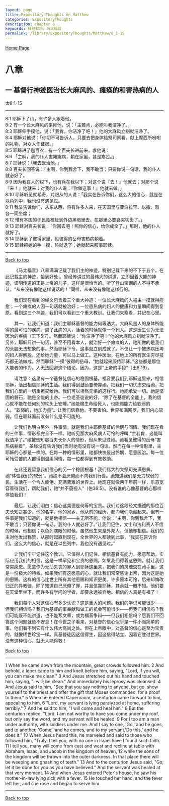 ```yaml
---
layout: page
title: Expository Thoughts on Matthew
categories: ExpositoryThoughts
description: chapter 8
keywords: 释经默想，马太福音
permalink: /library/ExpositoryThoughts/Matthew/8_1-15
---
```

[ Home Page ]({{site.baseurl}}/index) <br>

<a name="0"></a>
# 八章 

## 一 基督行神迹医治长大麻风的、瘫痪的和害热病的人

太8:1-15

***

8:1 耶稣下了山，有许多人跟着他。<br>
8:2 有一个长大麻风的来拜他，说：「主若肯，必能叫我洁净了。」<br>
8:3 耶稣伸手摸他，说：「我肯，你洁净了吧！」他的大麻风立刻就洁净了。<br>
8:4 耶稣对他说：「你切不可告诉人，只要去把身体给祭司察看，献上摩西所吩咐的礼物，对众人作证据。」<br>
8:5 耶稣进了迦百农，有一个百夫长进前来，求他说：<br>
8:6 「主啊，我的仆人害瘫痪病，躺在家里，甚是疼苦。」<br>
8:7 耶稣说：「我去医治他。」<br>
8:8 百夫长回答说：「主啊，你到我舍下，我不敢当；只要你说一句话，我的仆人就必好了。<br>
8:9 因为我在人的权下，也有兵在我以下；对这个说『去！』他就去；对那个说『来！』他就来；对我的仆人说：『你做这事！』他就去做。」<br>
8:10 耶稣听见就希奇，对跟从的人说：「我实在告诉你们，这么大的信心，就是在以色列中，我也没有遇见过。<br>
8:11 我又告诉你们，从东从西，将有许多人来，在天国里与亚伯拉罕、以撒、雅各一同坐席；<br>
8:12 惟有本国的子民竟被赶到外边黑暗里去，在那里必要哀哭切齿了。」<br>
8:13 耶稣对百夫长说：「你回去吧！照你的信心，给你成全了。」那时，他的仆人就好了。<br>
8:14 耶稣到了彼得家里，见彼得的岳母害热病躺着。<br>
8:15 耶稣把她的手一摸，热就退了；她就起来服事耶稣。<br>

***

[Back to top](#0)

&emsp;&emsp;《马太福音》八章满满记载了我们主的神迹，特别记载下来的不下于五个。在此记载主的神迹，恰到好处 。曾经传讲过的最伟大的讲道，立即因着大能的神迹，证明传道的正是上帝的儿子，这样是很恰当的。听了登山宝训的人不得不承认，“从来没有像祂这样说话的！”同样，从来没有像祂这样行的。

&emsp;&emsp;我们现在看到的经文包含着三个重大神迹：一位长大麻风的人被主一摸就得痊愈；一个瘫痪的人因一句话就被治好；一位患热病的妇人的健康和力量瞬间得到复原。看到这三个神迹，我们可以看到三个重大教训。让我们来察看，并记在心里。

&emsp;&emsp;其一，让我们知道：我们主耶稣基督的能力何等浩大。大麻风是人的身体所能得的最可怕的疾病。患了此病的人，活着的时候就像一个死人。这是医生认为无法医治的疾病（王下5:7）。然而耶稣说：“你洁净了吧！”他的大麻风立刻就洁净了。另外，耶稣只讲一句话，甚至不用看本人，就治好一个瘫痪的人，祂所做的是我们的头脑无法想象的事。然而耶稣下令，这事就立刻成就了。不仅让一个被热病压垮的妇人得解脱，还给她力量，可以马上做工。这种医治，在地上的所有医生穷尽技巧都无法做成。然而耶稣“一摸”彼得的岳母，“她就起来服侍耶稣。”这些都是那位大能者的作为。人无法回避这个结论，因为，这是“上帝的手段”（出8:19）。

&emsp;&emsp;请注意：这里有一个基督徒信心的稳固根基。福音要我们到耶稣这里来，相信耶稣，活出相信耶稣的生活。我们得到鼓励要倚靠祂，把我们一切忧虑交给祂，把我们心里的一切重担交给祂。我们可以坦然无惧的这样行。祂能承受一切。祂是坚固的磐石，祂是全能的上帝。一位老圣徒说的好，“除了在基督的全能上，我的信心就不能在任何别的枕头上安睡。”祂能赐生命给死人，也能赐能力给软弱的人。“软弱的，祂加力量”。让我们信靠祂，不要害怕。世界布满网罗，我们内心软弱，但在耶稣面前没有什么是不可能的。

&emsp;&emsp;让我们也明白另外一件事情，就是我们主耶稣基督的怜悯与同情。我们现在看的三件事，情形都完全不一样。祂听见那大麻风病人可怜的呼叫,“主若肯，必能叫我洁净了。”祂被告知那百夫长仆人的情形，但从未见过祂。祂看见彼得的岳母“害热病躺着”，圣经没有告诉我们当时祂有没有说一句话。然而在每一种情形里，主耶稣的心都是一样的。在每一种的情形里，祂都快快显出怜悯，愿意医治。每一位可怜受苦的人都得到温柔同情，每一位都得到有效救助。

&emsp;&emsp;在此还要留意我们信心的另一个稳固根基！我们伟大的大祭司充满恩典。祂“体恤我们的软弱”。祂绝不会厌倦而不向我们行善。祂知道我们是无力软弱的民，生活在一个令人疲倦、充满苦难的世界上。祂现在就像两千年前一样，乐意宽容善待我们，帮助我们，祂“并不藐视人”（伯36:5）。没有谁的心像基督的心那样体恤我们！

&emsp;&emsp;最后，让我们明白：信心这美德是何等的宝贵。我们对这段经文描述的那位百夫长知之甚少。他的名字、他的家乡、他从前的经历，都向我们隐藏起来。但有一件事是我们知道的，就是他相信——主无所不能。他说：“主啊，你到我舍下，我不敢当；只要你说一句话，我的仆人就必好了。”让我们记住，文士和法利赛人不信的时候，他相信；以色列瞎眼的时候，虽然他生来是外邦人，但他却相信。我们的主对他发出称赞，从那时起直到现在，全世界的人都读到此事，“我实在告诉你们，这么大的信心，就是在以色列中，我也没有遇见过。”

&emsp;&emsp;让我们牢牢记住这个教训。它值得人们记住。相信基督有能力，愿意帮助，实际应用我们的相信，这是一样罕见和宝贵的恩赐。如果我们得着这恩赐，就让我们常常感恩。愿意作为无助失丧的罪人到耶稣这里来，把我们的灵魂交在祂手里，这是一份极大的特权。如果我们有这愿意的心，就让我们常常感谢上帝，因为这是祂的恩赐。这样的信心比世上所有其他恩赐和知识更美。许多原本可怜，后来却悔改归正的异教徒，除了知道自己厌倦了罪，并且信靠耶稣，其余就一概不知。他们要在天堂里坐下，而许多有学问的学者，却要永远被弃绝。相信的人真是有福了！

&emsp;&emsp;我们每个人对这信心有多少认识？这是重大的问题。我们的学识可能很少——但我们相信吗？我们为基督的事奉献和做工的机会可能很少——但我们相信吗？我们可能既不能讲道，也不能写文章，或为福音争辩——但我们相信吗？愿我们不回答这个问题就绝不安息！在今世之子看来，对基督的信心似乎是一件小而简单的事。他们看不到它有什么伟大高尚之处。但在上帝眼中，对基督的信心是至为宝贵的，就像稀世珍宝一样。真基督徒因这信得生，因这信得站立，因着它胜过世界。没有这种信心，就无人能得救！

[Back to top](#0)

***

1 When he came down from the mountain, great crowds followed him. 2 And behold, a leper came to him and knelt before him, saying, "Lord, if you will, you can make me clean." 3 And Jesus stretched out his hand and touched him, saying, "I will; be clean." And immediately his leprosy was cleansed. 4 And Jesus said to him, "See that you say nothing to anyone, but go, show yourself to the priest and offer the gift that Moses commanded, for a proof to them." 5 When he entered Capernaum, a centurion came forward to him, appealing to him, 6 "Lord, my servant is lying paralyzed at home, suffering terribly." 7 And he said to him, "I will come and heal him." 8 But the centurion replied, "Lord, I am not worthy to have you come under my roof, but only say the word, and my servant will be healed. 9 For I too am a man under authority, with soldiers under me. And I say to one, 'Go,' and he goes, and to another, 'Come,' and he comes, and to my servant,'Do this,' and he does it." 10 When Jesus heard this, he marveled and said to those who followed him, "Truly, I tell you, with no one in Israel have I found such faith. 11 I tell you, many will come from east and west and recline at table with Abraham, Isaac, and Jacob in the kingdom of heaven, 12 while the sons of the kingdom will be thrown into the outer darkness. In that place there will be weeping and gnashing of teeth." 13 And to the centurion Jesus said, "Go; let it be done for you as you have believed." And the servant was healed at that very moment. 14 And when Jesus entered Peter's house, he saw his mother-in-law lying sick with a fever. 15 He touched her hand, and the fever left her, and she rose and began to serve him.

***

[Back to top](#0)
